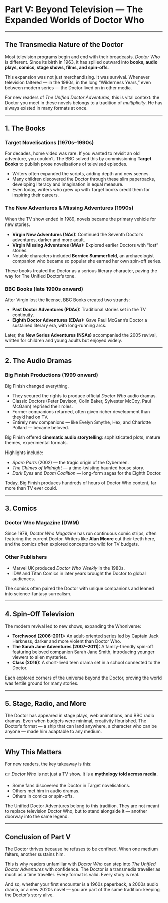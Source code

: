 # Part V: Beyond Television — The Expanded Worlds of Doctor Who

---

## The Transmedia Nature of the Doctor

Most television programs begin and end with their broadcasts. *Doctor Who* is different. Since its birth in 1963, it has spilled outward into **books, audio plays, comics, stage shows, films, and spin-offs**.

This expansion was not just merchandising. It was survival. Whenever television faltered — in the 1980s, in the long “Wilderness Years,” even between modern series — the Doctor lived on in other media.

For new readers of *The Unified Doctor Adventures*, this is vital context: the Doctor you meet in these novels belongs to a tradition of *multiplicity*. He has always existed in many formats at once.

---

## 1. The Books

### Target Novelisations (1970s–1990s)

For decades, home video was rare. If you wanted to revisit an old adventure, you couldn’t. The BBC solved this by commissioning **Target Books** to publish prose novelisations of televised episodes.

* Writers often expanded the scripts, adding depth and new scenes.
* Many children discovered the Doctor through these slim paperbacks, developing literacy and imagination in equal measure.
* Even today, writers who grew up with Target books credit them for inspiring their careers.

### The New Adventures & Missing Adventures (1990s)

When the TV show ended in 1989, novels became the primary vehicle for new stories.

* **Virgin New Adventures (NAs):** Continued the Seventh Doctor’s adventures, darker and more adult.
* **Virgin Missing Adventures (MAs):** Explored earlier Doctors with “lost” stories.
* Notable characters included **Bernice Summerfield**, an archaeologist companion who became so popular she earned her own spin-off series.

These books treated the Doctor as a serious literary character, paving the way for The Unified Doctor’s tone.

### BBC Books (late 1990s onward)

After Virgin lost the license, BBC Books created two strands:

* **Past Doctor Adventures (PDAs):** Traditional stories set in the TV continuity.
* **Eighth Doctor Adventures (EDAs):** Gave Paul McGann’s Doctor a sustained literary era, with long-running arcs.

Later, the **New Series Adventures (NSAs)** accompanied the 2005 revival, written for children and young adults but enjoyed widely.

---

## 2. The Audio Dramas

### Big Finish Productions (1999 onward)

Big Finish changed everything.

* They secured the rights to produce official *Doctor Who* audio dramas.
* Classic Doctors (Peter Davison, Colin Baker, Sylvester McCoy, Paul McGann) reprised their roles.
* Former companions returned, often given richer development than they’d had on TV.
* Entirely new companions — like Evelyn Smythe, Hex, and Charlotte Pollard — became beloved.

Big Finish offered **cinematic audio storytelling**: sophisticated plots, mature themes, experimental formats.

Highlights include:

* *Spare Parts* (2002) — the tragic origin of the Cybermen.
* *The Chimes of Midnight* — a time-twisting haunted house story.
* *Dark Eyes* and *Doom Coalition* — long-form sagas for the Eighth Doctor.

Today, Big Finish produces hundreds of hours of Doctor Who content, far more than TV ever could.

---

## 3. Comics

### Doctor Who Magazine (DWM)

Since 1979, *Doctor Who Magazine* has run continuous comic strips, often featuring the current Doctor. Writers like **Alan Moore** cut their teeth here, and the comics often explored concepts too wild for TV budgets.

### Other Publishers

* Marvel UK produced *Doctor Who Weekly* in the 1980s.
* IDW and Titan Comics in later years brought the Doctor to global audiences.

The comics often paired the Doctor with unique companions and leaned into science-fantasy surrealism.

---

## 4. Spin-Off Television

The modern revival led to new shows, expanding the Whoniverse:

* **Torchwood (2006–2011):** An adult-oriented series led by Captain Jack Harkness, darker and more violent than Doctor Who.
* **The Sarah Jane Adventures (2007–2011):** A family-friendly spin-off featuring beloved companion Sarah Jane Smith, introducing younger viewers to alien mysteries.
* **Class (2016):** A short-lived teen drama set in a school connected to the Doctor.

Each explored corners of the universe beyond the Doctor, proving the world was fertile ground for many stories.

---

## 5. Stage, Radio, and More

The Doctor has appeared in stage plays, web animations, and BBC radio dramas. Even when budgets were minimal, creativity flourished. The Doctor’s format — a ship that can land anywhere, a character who can be anyone — made him adaptable to any medium.

---

## Why This Matters

For new readers, the key takeaway is this:

👉 *Doctor Who* is not just a TV show. It is a **mythology told across media**.

* Some fans discovered the Doctor in Target novelisations.
* Others met him in audio dramas.
* Others in comics or spin-offs.

The Unified Doctor Adventures belong to this tradition. They are not meant to replace television Doctor Who, but to stand alongside it — another doorway into the same legend.

---

## Conclusion of Part V

The Doctor thrives because he refuses to be confined. When one medium falters, another sustains him.

This is why readers unfamiliar with *Doctor Who* can step into *The Unified Doctor Adventures* with confidence. The Doctor is a transmedia traveller as much as a time traveller. Every format is valid. Every story is real.

And so, whether your first encounter is a 1960s paperback, a 2000s audio drama, or a new 2020s novel — you are part of the same tradition: keeping the Doctor’s story alive.
